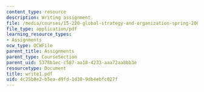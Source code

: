```yaml
---
content_type: resource
description: Writing assignment.
file: /media/courses/15-220-global-strategy-and-organization-spring-2008/4c25b8e2b5ead9fd1d309db4ebfc027f_write1.pdf
file_type: application/pdf
learning_resource_types:
- Assignments
ocw_type: OCWFile
parent_title: Assignments
parent_type: CourseSection
parent_uid: 5378b1ec-c587-aa18-4233-aaa72aa8bb3e
resourcetype: Document
title: write1.pdf
uid: 4c25b8e2-b5ea-d9fd-1d30-9db4ebfc027f
---
```

